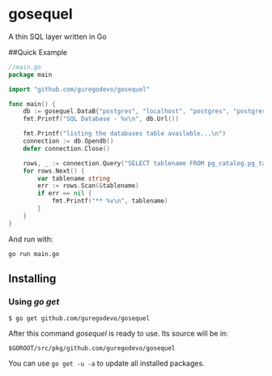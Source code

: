 gosequel
========

A thin SQL layer written in Go


##Quick Example

```go
//main.go
package main

import "github.com/guregodevo/gosequel"

func main() {
    db := gosequel.DataB{"postgres", "localhost", "postgres", "postgres", "mydb", nil}
	fmt.Printf("SQL Database - %v\n", db.Url())

	fmt.Printf("listing the databases table available...\n")
	connection := db.Opendb()
	defer connection.Close()

	rows, _ := connection.Query("SELECT tablename FROM pg_catalog.pg_tables WHERE schemaname = 'public'")
	for rows.Next() {
		var tablename string
		err := rows.Scan(&tablename)
		if err == nil {
			fmt.Printf("** %v\n", tablename)
		}
	}
}
```

And run with:

```
go run main.go
```

## Installing

### Using *go get*

    $ go get github.com/guregodevo/gosequel

After this command *gosequel* is ready to use. Its source will be in:

    $GOROOT/src/pkg/github.com/guregodevo/gosequel

You can use `go get -u -a` to update all installed packages.

